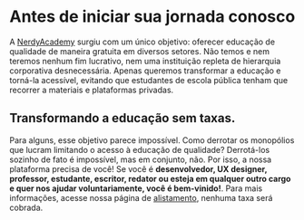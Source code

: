 # Antes de iniciar sua jornada conosco

A [NerdyAcademy]() surgiu com um único objetivo: oferecer educação de qualidade de maneira gratuita em diversos setores. Não temos e nem teremos nenhum fim lucrativo, nem uma instituição repleta de hierarquia corporativa desnecessária. Apenas queremos transformar a educação e torná-la acessível, evitando que estudantes de escola pública tenham que recorrer a materiais e plataformas privadas.

## Transformando a educação sem taxas.

Para alguns, esse objetivo parece impossível. Como derrotar os monopólios que lucram limitando o acesso à educação de qualidade? Derrotá-los sozinho de fato é impossível, mas em conjunto, não. Por isso, a nossa plataforma precisa de você! Se você é **desenvolvedor, UX designer, professor, estudante, escritor, redator ou esteja em qualquer outro cargo e quer nos ajudar voluntariamente, você é bem-vinido!**. Para mais informações, acesse nossa página de [alistamento](), nenhuma taxa será cobrada.

